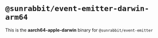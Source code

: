 # `@sunrabbit/event-emitter-darwin-arm64`

This is the **aarch64-apple-darwin** binary for `@sunrabbit/event-emitter`

